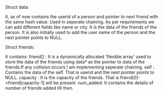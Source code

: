

Struct data:

It, as of now contains the userid of a person and pointer to next friend with the same hash value. Used in seperate chaining.
As per requirements we can add different fields like name or city. It is the data of the friends of the person. 
It is also initially used to add the user name of the person and the next pointer points to NULL. 

Struct friends:

It contains:
friend[] : It is a dynamically allocated 'flexible array' used to store the data of the friends using data* as the pointer to data of the friends.If any collision
           occurs I am implementing seperate chaining.
self     : Contains the data of the self. That is userid and the next pointer points to NULL.
capacity : It is the capacity of the friends. That is friend[0]->friend[capacity-1] will be present.
num_added: It contains the details of number of friends added till then.
